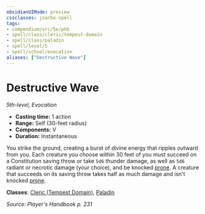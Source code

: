 ```yaml
---
obsidianUIMode: preview
cssclasses: json5e-spell
tags:
- compendium/src/5e/phb
- spell/class/cleric/tempest-domain
- spell/class/paladin
- spell/level/5
- spell/school/evocation
aliases: ["Destructive Wave"]
---
```

# Destructive Wave
*5th-level, Evocation*  

- **Casting time:** 1 action
- **Range:** Self (30-feet radius)
- **Components:** V
- **Duration:** Instantaneous

You strike the ground, creating a burst of divine energy that ripples outward from you. Each creature you choose within 30 feet of you must succeed on a Constitution saving throw or take `5d6` thunder damage, as well as `5d6` radiant or necrotic damage (your choice), and be knocked [prone](z_compendium/rules/conditions.md#prone). A creature that succeeds on its saving throw takes half as much damage and isn't knocked [prone](z_compendium/rules/conditions.md#prone).

**Classes**: [Cleric (Tempest Domain)](z_compendium/classes/cleric-tempest-domain.md), [Paladin](z_compendium/classes/paladin.md)

*Source: Player's Handbook p. 231*